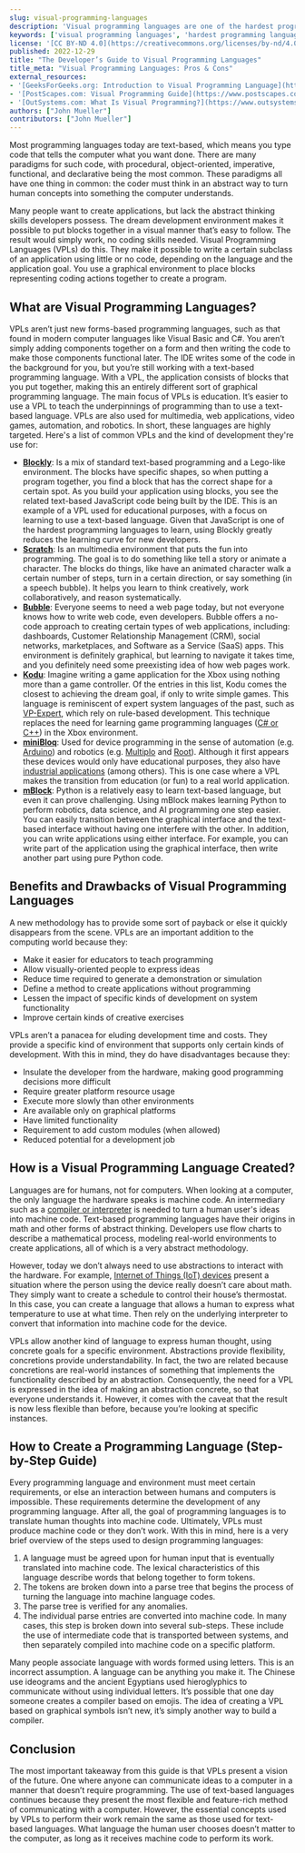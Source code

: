```yaml
---
slug: visual-programming-languages
description: 'Visual programming languages are one of the hardest programming languages to learn. ✓ Click here for an in-depth look, including pros and cons.'
keywords: ['visual programming languages', 'hardest programming languages to learn', 'game programming languages', 'what best defines a “programming language”?', 'how to make a programming language', 'c programming language typing discipline', 'how to create a programming language', 'how is programming language created', 'most programming languages allow you to ask two or more questions in a single comparison', 'graphical programming languages']
license: '[CC BY-ND 4.0](https://creativecommons.org/licenses/by-nd/4.0)'
published: 2022-12-29
title: "The Developer’s Guide to Visual Programming Languages"
title_meta: "Visual Programming Languages: Pros & Cons"
external_resources:
- '[GeeksForGeeks.org: Introduction to Visual Programming Language](https://www.geeksforgeeks.org/introduction-to-visual-programming-language/)'
- '[PostScapes.com: Visual Programming Guide](https://www.postscapes.com/iot-visual-programming-tools/)'
- '[OutSystems.com: What Is Visual Programming?](https://www.outsystems.com/glossary/what-is-visual-programming/)'
authors: ["John Mueller"]
contributors: ["John Mueller"]
---
```


Most programming languages today are text-based, which means you type code that tells the computer what you want done. There are many paradigms for such code, with procedural, object-oriented, imperative, functional, and declarative being the most common. These paradigms all have one thing in common: the coder must think in an abstract way to turn human concepts into something the computer understands.

Many people want to create applications, but lack the abstract thinking skills developers possess. The dream development environment makes it possible to put blocks together in a visual manner that’s easy to follow. The result would simply work, no coding skills needed. Visual Programming Languages (VPLs) do this. They make it possible to write a certain subclass of an application using little or no code, depending on the language and the application goal. You use a graphical environment to place blocks representing coding actions together to create a program.

## What are Visual Programming Languages?

VPLs aren’t just new forms-based programming languages, such as that found in modern computer languages like Visual Basic and C#. You aren’t simply adding components together on a form and then writing the code to make those components functional later. The IDE writes some of the code in the background for you, but you’re still working with a text-based programming language. With a VPL, the application consists of blocks that you put together, making this an entirely different sort of graphical programming language. The main focus of VPLs is education. It’s easier to use a VPL to teach the underpinnings of programming than to use a text-based language. VPLs are also used for multimedia, web applications, video games, automation, and robotics. In short, these languages are highly targeted. Here's a list of common VPLs and the kind of development they're use for:

-   [**Blockly**](https://developers.google.com/blockly): Is a mix of standard text-based programming and a Lego-like environment. The blocks have specific shapes, so when putting a program together, you find a block that has the correct shape for a certain spot. As you build your application using blocks, you see the related text-based JavaScript code being built by the IDE. This is an example of a VPL used for educational purposes, with a focus on learning to use a text-based language. Given that JavaScript is one of the hardest programming languages to learn, using Blockly greatly reduces the learning curve for new developers.
-   [**Scratch**](https://scratch.mit.edu/): Is an multimedia environment that puts the fun into programming. The goal is to do something like tell a story or animate a character. The blocks do things, like have an animated character walk a certain number of steps, turn in a certain direction, or say something (in a speech bubble). It helps you learn to think creatively, work collaboratively, and reason systematically.
-   [**Bubble**](https://bubble.io/): Everyone seems to need a web page today, but not everyone knows how to write web code, even developers. Bubble offers a no-code approach to creating certain types of web applications, including: dashboards, Customer Relationship Management (CRM), social networks, marketplaces, and Software as a Service (SaaS) apps. This environment is definitely graphical, but learning to navigate it takes time, and you definitely need some preexisting idea of how web pages work.
-   [**Kodu**](https://www.microsoft.com/en-us/research/project/kodu/): Imagine writing a game application for the Xbox using nothing more than a game controller. Of the entries in this list, Kodu comes the closest to achieving the dream goal, if only to write simple games. This language is reminiscent of expert system languages of the past, such as [VP-Expert](http://sajie.journals.ac.za/pub/article/viewFile/442/384), which rely on rule-based development. This technique replaces the need for learning game programming languages ([C# or C++](https://learn.microsoft.com/en-us/gaming/xbox/samples)) in the Xbox environment.
-   [**miniBloq**](http://blog.minibloq.org/): Used for device programming in the sense of automation (e.g. [Arduino](https://www.arduino.cc/)) and robotics (e.g. [Multiplo](https://www.seeedstudio.com/Multiplo-Robot-Building-Kit-p-1491.html) and [Root](https://edu.irobot.com/what-we-offer/root-robot)). Although it first appears these devices would only have educational purposes, they also have [industrial applications](https://www.industrialshields.com/) (among others). This is one case where a VPL makes the transition from education (or fun) to a real world application.
-   [**mBlock**](https://mblock.makeblock.com/en-us/): Python is a relatively easy to learn text-based language, but even it can prove challenging. Using mBlock makes learning Python to perform robotics, data science, and AI programming one step easier. You can easily transition between the graphical interface and the text-based interface without having one interfere with the other. In addition, you can write applications using either interface. For example, you can write part of the application using the graphical interface, then write another part using pure Python code.

## Benefits and Drawbacks of Visual Programming Languages

A new methodology has to provide some sort of payback or else it quickly disappears from the scene. VPLs are an important addition to the computing world because they:

-   Make it easier for educators to teach programming
-   Allow visually-oriented people to express ideas
-   Reduce time required to generate a demonstration or simulation
-   Define a method to create applications without programming
-   Lessen the impact of specific kinds of development on system functionality
-   Improve certain kinds of creative exercises

VPLs aren’t a panacea for eluding development time and costs. They provide a specific kind of environment that supports only certain kinds of development. With this in mind, they do have disadvantages because they:

-   Insulate the developer from the hardware, making good programming decisions more difficult
-   Require greater platform resource usage
-   Execute more slowly than other environments
-   Are available only on graphical platforms
-   Have limited functionality
-   Requirement to add custom modules (when allowed)
-   Reduced potential for a development job

## How is a Visual Programming Language Created?

Languages are for humans, not for computers. When looking at a computer, the only language the hardware speaks is machine code. An intermediary such as a [compiler or interpreter](https://www.guru99.com/difference-compiler-vs-interpreter.html) is needed to turn a human user's ideas into machine code. Text-based programming languages have their origins in math and other forms of abstract thinking. Developers use flow charts to describe a mathematical process, modeling real-world environments to create applications, all of which is a very abstract methodology.

However, today we don’t always need to use abstractions to interact with the hardware. For example, [Internet of Things (IoT) devices](https://www.postscapes.com/iot-visual-programming-tools/) present a situation where the person using the device really doesn’t care about math. They simply want to create a schedule to control their house’s thermostat. In this case, you can create a language that allows a human to express what temperature to use at what time. Then rely on the underlying interpreter to convert that information into machine code for the device.

VPLs allow another kind of language to express human thought, using concrete goals for a specific environment. Abstractions provide flexibility, concretions provide understandability. In fact, the two are related because concretions are real-world instances of something that implements the functionality described by an abstraction. Consequently, the need for a VPL is expressed in the idea of making an abstraction concrete, so that everyone understands it. However, it comes with the caveat that the result is now less flexible than before, because you’re looking at specific instances.

## How to Create a Programming Language (Step-by-Step Guide)

Every programming language and environment must meet certain requirements, or else an interaction between humans and computers is impossible. These requirements determine the development of any programming language. After all, the goal of programming languages is to translate human thoughts into machine code. Ultimately, VPLs must produce machine code or they don’t work. With this in mind, here is a very brief overview of the steps used to design programming languages:

1.  A language must be agreed upon for human input that is eventually translated into machine code. The lexical characteristics of this language describe words that belong together to form tokens.
1.  The tokens are broken down into a parse tree that begins the process of turning the language into machine language codes.
1.  The parse tree is verified for any anomalies.
1.  The individual parse entries are converted into machine code. In many cases, this step is broken down into several sub-steps. These include the use of intermediate code that is transported between systems, and then separately compiled into machine code on a specific platform.

Many people associate language with words formed using letters. This is an incorrect assumption. A language can be anything you make it. The Chinese use ideograms and the ancient Egyptians used hieroglyphics to communicate without using individual letters. It’s possible that one day someone creates a compiler based on emojis. The idea of creating a VPL based on graphical symbols isn’t new, it’s simply another way to build a compiler.

## Conclusion

The most important takeaway from this guide is that VPLs present a vision of the future. One where anyone can communicate ideas to a computer in a manner that doesn’t require programming. The use of text-based languages continues because they present the most flexible and feature-rich method of communicating with a computer. However, the essential concepts used by VPLs to perform their work remain the same as those used for text-based languages. What language the human user chooses doesn’t matter to the computer, as long as it receives machine code to perform its work.